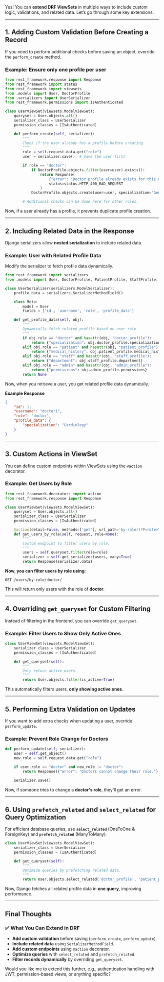 Yes! You can **extend DRF ViewSets** in multiple ways to include custom logic, validations, and related data. Let’s go through some key extensions:

---

## **1. Adding Custom Validation Before Creating a Record**
If you need to perform additional checks before saving an object, override the `perform_create` method.

### **Example: Ensure only one profile per user**
```python
from rest_framework.response import Response
from rest_framework import status
from rest_framework import viewsets
from .models import User, DoctorProfile
from .serializers import UserSerializer
from rest_framework.permissions import IsAuthenticated

class UserViewSet(viewsets.ModelViewSet):
    queryset = User.objects.all()
    serializer_class = UserSerializer
    permission_classes = [IsAuthenticated]

    def perform_create(self, serializer):
        """
        Check if the user already has a profile before creating.
        """
        role = self.request.data.get("role")
        user = serializer.save()  # Save the user first

        if role == "doctor":
            if DoctorProfile.objects.filter(user=user).exists():
                return Response(
                    {"error": "Doctor profile already exists for this user."},
                    status=status.HTTP_400_BAD_REQUEST
                )
            DoctorProfile.objects.create(user=user, specialization="General")

        # Additional checks can be done here for other roles.
```
Now, if a user already has a profile, it prevents duplicate profile creation.

---

## **2. Including Related Data in the Response**
Django serializers allow **nested serialization** to include related data.

### **Example: User with Related Profile Data**
Modify the serializer to fetch profile data dynamically.

```python
from rest_framework import serializers
from .models import User, DoctorProfile, PatientProfile, StaffProfile, AdminProfile

class UserSerializer(serializers.ModelSerializer):
    profile_data = serializers.SerializerMethodField()

    class Meta:
        model = User
        fields = ['id', 'username', 'role', 'profile_data']

    def get_profile_data(self, obj):
        """
        Dynamically fetch related profile based on user role.
        """
        if obj.role == "doctor" and hasattr(obj, "doctor_profile"):
            return {"specialization": obj.doctor_profile.specialization}
        elif obj.role == "patient" and hasattr(obj, "patient_profile"):
            return {"medical_history": obj.patient_profile.medical_history}
        elif obj.role == "staff" and hasattr(obj, "staff_profile"):
            return {"department": obj.staff_profile.department}
        elif obj.role == "admin" and hasattr(obj, "admin_profile"):
            return {"permissions": obj.admin_profile.permissions}
        return None
```
Now, when you retrieve a user, you get related profile data dynamically.

**Example Response**
```json
{
    "id": 1,
    "username": "doctor1",
    "role": "doctor",
    "profile_data": {
        "specialization": "Cardiology"
    }
}
```

---

## **3. Custom Actions in ViewSet**
You can define custom endpoints within ViewSets using the `@action` decorator.

### **Example: Get Users by Role**
```python
from rest_framework.decorators import action
from rest_framework.response import Response

class UserViewSet(viewsets.ModelViewSet):
    queryset = User.objects.all()
    serializer_class = UserSerializer
    permission_classes = [IsAuthenticated]

    @action(detail=False, methods=['get'], url_path='by-role/(?P<role>\w+)')
    def get_users_by_role(self, request, role=None):
        """
        Custom endpoint to filter users by role.
        """
        users = self.queryset.filter(role=role)
        serializer = self.get_serializer(users, many=True)
        return Response(serializer.data)
```
**Now, you can filter users by role using:**
```
GET /users/by-role/doctor/
```
This will return only users with the role of **doctor**.

---

## **4. Overriding `get_queryset` for Custom Filtering**
Instead of filtering in the frontend, you can override `get_queryset`.

### **Example: Filter Users to Show Only Active Ones**
```python
class UserViewSet(viewsets.ModelViewSet):
    serializer_class = UserSerializer
    permission_classes = [IsAuthenticated]

    def get_queryset(self):
        """
        Only return active users.
        """
        return User.objects.filter(is_active=True)
```
This automatically filters users, **only showing active ones**.

---

## **5. Performing Extra Validation on Updates**
If you want to add extra checks when updating a user, override `perform_update`.

### **Example: Prevent Role Change for Doctors**
```python
def perform_update(self, serializer):
    user = self.get_object()
    new_role = self.request.data.get("role")

    if user.role == "doctor" and new_role != "doctor":
        return Response({"error": "Doctors cannot change their role."}, status=status.HTTP_400_BAD_REQUEST)

    serializer.save()
```
Now, if someone tries to change a **doctor's role**, they’ll get an error.

---

## **6. Using `prefetch_related` and `select_related` for Query Optimization**
For efficient database queries, use **`select_related`** (OneToOne & ForeignKey) and **`prefetch_related`** (ManyToMany).

```python
class UserViewSet(viewsets.ModelViewSet):
    serializer_class = UserSerializer
    permission_classes = [IsAuthenticated]

    def get_queryset(self):
        """
        Optimize queries by prefetching related data.
        """
        return User.objects.select_related('doctor_profile', 'patient_profile', 'staff_profile', 'admin_profile')
```
Now, Django fetches all related profile data in **one query**, improving performance.

---

## **Final Thoughts**
### ✅ **What You Can Extend in DRF**
- **Add custom validation** before saving (`perform_create`, `perform_update`).
- **Include related data** using `SerializerMethodField`.
- **Add custom endpoints** using `@action` decorator.
- **Optimize queries** with `select_related` and `prefetch_related`.
- **Filter records dynamically** by overriding `get_queryset`.

Would you like me to extend this further, e.g., authentication handling with JWT, permission-based views, or anything specific?